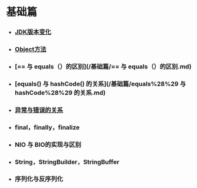 # 基础篇

* ### [JDK版本变化](/基础篇/JDK版本.md)
* ### [Object方法](/基础篇/Object.md)
* ### [== 与 equals（）的区别](/基础篇/== 与 equals（）的区别.md)
* ### [equals\(\) 与 hashCode\(\) 的关系](/基础篇/equals%28%29 与 hashCode%28%29 的关系.md)
* ### [异常与错误的关系](/基础篇/异常与错误的关系.md)
* ### final，finally，finalize
* ### NIO 与 BIO的实现与区别
* ### String，StringBuilder，StringBuffer
* ### 序列化与反序列化



